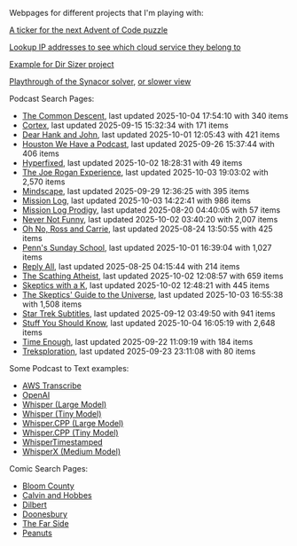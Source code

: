 Webpages for different projects that I'm playing with:

[A ticker for the next Advent of Code puzzle](https://seligman.github.io/aoc_ticker.html)

[Lookup IP addresses to see which cloud service they belong to](https://seligman.github.io/cloud-ips/index.html)

[Example for Dir Sizer project](https://seligman.github.io/dir_sizer/cost_example.html)

[Playthrough of the Synacor solver](https://seligman.github.io/synacor/run_script_speed.html), [or slower view](https://seligman.github.io/synacor/run_script.html)

Podcast Search Pages:
<!-- Podcasts Start -->
* [The Common Descent](https://seligman.github.io/podcasts/common_descent/common_descent.html), last updated 2025-10-04 17:54:10 with 340 items
* [Cortex](https://seligman.github.io/podcasts/cortex_pod/cortex_pod.html), last updated 2025-09-15 15:32:34 with 171 items
* [Dear Hank and John](https://seligman.github.io/podcasts/hank_and_john/hank_and_john.html), last updated 2025-10-01 12:05:43 with 421 items
* [Houston We Have a Podcast](https://seligman.github.io/podcasts/houston_we_have_a_podcast/houston_we_have_a_podcast.html), last updated 2025-09-26 15:37:44 with 406 items
* [Hyperfixed](https://seligman.github.io/podcasts/hyperfixed/hyperfixed.html), last updated 2025-10-02 18:28:31 with 49 items
* [The Joe Rogan Experience](https://seligman.github.io/podcasts/jre/jre.html), last updated 2025-10-03 19:03:02 with 2,570 items
* [Mindscape](https://seligman.github.io/podcasts/mindscape/mindscape.html), last updated 2025-09-29 12:36:25 with 395 items
* [Mission Log](https://seligman.github.io/podcasts/mission_log/mission_log.html), last updated 2025-10-03 14:22:41 with 986 items
* [Mission Log Prodigy](https://seligman.github.io/podcasts/ml_prodigy/ml_prodigy.html), last updated 2025-08-20 04:40:05 with 57 items
* [Never Not Funny](https://seligman.github.io/podcasts/nevernotfunny/nevernotfunny.html), last updated 2025-10-02 03:40:20 with 2,007 items
* [Oh No, Ross and Carrie](https://seligman.github.io/podcasts/oh_no/oh_no.html), last updated 2025-08-24 13:50:55 with 425 items
* [Penn's Sunday School](https://seligman.github.io/podcasts/penn_sunday_school/penn_sunday_school.html), last updated 2025-10-01 16:39:04 with 1,027 items
* [Reply All](https://seligman.github.io/podcasts/reply_all/reply_all.html), last updated 2025-08-25 04:15:44 with 214 items
* [The Scathing Atheist](https://seligman.github.io/podcasts/scathing/scathing.html), last updated 2025-10-02 12:08:57 with 659 items
* [Skeptics with a K](https://seligman.github.io/podcasts/swak/swak.html), last updated 2025-10-02 12:48:21 with 445 items
* [The Skeptics' Guide to the Universe](https://seligman.github.io/podcasts/sgu/sgu.html), last updated 2025-10-03 16:55:38 with 1,508 items
* [Star Trek Subtitles](https://seligman.github.io/star_trek_subtitles/star_trek_subtitles.html), last updated 2025-09-12 03:49:50 with 941 items
* [Stuff You Should Know](https://seligman.github.io/podcasts/stuff_know/stuff_know.html), last updated 2025-10-04 16:05:19 with 2,648 items
* [Time Enough](https://seligman.github.io/podcasts/time_enough/time_enough.html), last updated 2025-09-22 11:09:19 with 184 items
* [Treksploration](https://seligman.github.io/podcasts/treksploration/treksploration.html), last updated 2025-09-23 23:11:08 with 80 items
<!-- Podcasts End -->

Some Podcast to Text examples:
* [AWS Transcribe](https://seligman.github.io/podcast_to_text/Example-Results-AWS-Transcribe.html)
* [OpenAI](https://seligman.github.io/podcast_to_text/Example-Results-OpenAI.html)
* [Whisper (Large Model)](https://seligman.github.io/podcast_to_text/Example-Results-Whisper-Large.html)
* [Whisper (Tiny Model)](https://seligman.github.io/podcast_to_text/Example-Results-Whisper-Tiny.html)
* [Whisper.CPP (Large Model)](https://seligman.github.io/podcast_to_text/Example-Results-Whisper_CPP-Large.html)
* [Whisper.CPP (Tiny Model)](https://seligman.github.io/podcast_to_text/Example-Results-Whisper_CPP-Tiny.html)
* [WhisperTimestamped](https://seligman.github.io/podcast_to_text/Example-Results-WhisperTimestamped-Medium.html)
* [WhisperX (Medium Model)](https://seligman.github.io/podcast_to_text/Example-Results-WhisperX-Medium.html)

Comic Search Pages:
* [Bloom County](https://seligman.github.io/comics/bloom_county.html)
* [Calvin and Hobbes](https://seligman.github.io/comics/calvin_and_hobbes.html)
* [Dilbert](https://seligman.github.io/comics/dilbert.html)
* [Doonesbury](https://seligman.github.io/comics/doonesbury.html)
* [The Far Side](https://seligman.github.io/comics/far_side.html)
* [Peanuts](https://seligman.github.io/comics/peanuts.html)
